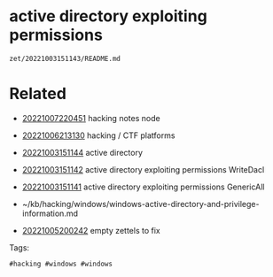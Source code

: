 # active directory  exploiting permissions

` zet/20221003151143/README.md `

# Related

- [20221007220451](/zet/20221007220451/README.md) hacking notes node

- [20221006213130](/zet/20221006213130/README.md) hacking / CTF platforms

- [20221003151144](/zet/20221003151144/README.md) active directory 
- [20221003151142](/zet/20221003151142/README.md) active directory  exploiting permissions WriteDacl
- [20221003151141](/zet/20221003151141/README.md) active directory  exploiting permissions GenericAll
- ~/kb/hacking/windows/windows-active-directory-and-privilege-information.md
- [20221005200242](/zet/20221005200242/README.md) empty zettels to fix

Tags:

    #hacking #windows #windows 
